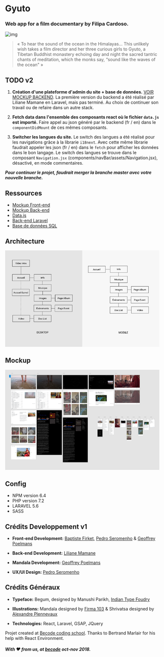 # Gyuto
### Web app for a film documentary by Filipa Cardoso.
![img](http://www.gyuto-movie.com/images/synopsis-image.jpg)

> « To hear the sound of the ocean in the Himalayas… This unlikely wish takes a film director and her three curious girls to Gyuto, a Tibetan Buddhist monastery echoing day and night the sacred tantric chants of meditation, which the monks say, “sound like the waves of the ocean" » 

## TODO v2
1. **Création d'une plateforme d'admin du site + base de données.** [VOIR MOCKUP BACKEND](assets/back-end/wire_frames-backend.pdf). La première version du backend a été réalisé par Liliane Mamane en Laravel, mais pas terminé. Au choix de continuer son travail ou de refaire dans un autre stack.

1. **Fetch data dans l'ensemble des composants react où le fichier `data.js` est importé.** Faire appel au json généré par le backend (fr / en) dans le `componentDidMount` de ces mêmes composants.

1. **Switcher les langues du site.** Le switch des langues a été réalisé pour les navigations grâce à la librarie `i18next`. Avec cette même librarie faudrait appeler les json (fr / en) dans le `fetch` pour afficher les données dans le bon langage. Le switch des langues se trouve dans le composant `Navigation.jsx` (components/navBar/assets/Navigation.jsx), désactivé, en mode commentaires.

***Pour continuer le projet, faudrait merger la branche master avec votre nouvelle branche.***

## Ressources

- [Mockup Front-end](assets/front-end/prototype.xd)
- [Mockup Back-end](assets/back-end/wire_frames-backend.pdf)
- [Data.js](assets/back-end/data.js)
- [Back-end Laravel](https://github.com/lilianem/gyuto)
- [Base de données SQL](assets/back-end/gyuto.sql)

## Architecture
![architecture](assets/front-end/architecture.png)

## Mockup
![desktop](assets/front-end/desktop.png)

## Config
- NPM version 6.4
- PHP version 7.2
- LARAVEL 5.6
- SASS

## Crédits Developpement v1

- **Front-end Development:** 
[Baptiste Firket](https://github.com/baptistefkt), [Pedro Seromenho](https://pedroseromenho.com/) & [Geoffrey Poelmans](https://github.com/geoffrey-poelmans)

- **Back-end Development:**
[Liliane Mamane](https://github.com/lilama)

- **Mandala Development:**
[Geoffrey Poelmans](https://github.com/geoffrey-poelmans)

- **UX/UI Design:**
[Pedro Seromenho](https://pedroseromenho.com/)

## Crédits Généraux

- **Typeface:** 
Begum, designed by Manushi Parikh, [Indian Type Foudry](https://www.indiantypefoundry.com/)

- **Illustrations:** 
Mandala designed by [Firma 103](https://www.103.be/) 
& Shrivatsa designed by [Alexandre Plennevaux](https://pixeline.be/)

- **Technologies:**
React, Laravel, GSAP, JQuery

Projet created at [Becode coding school](https://becode.org).
Thanks to Bertrand Marlair for his help with React Environment.



##### With :heart: from us, at [becode]() oct-nov 2018.




